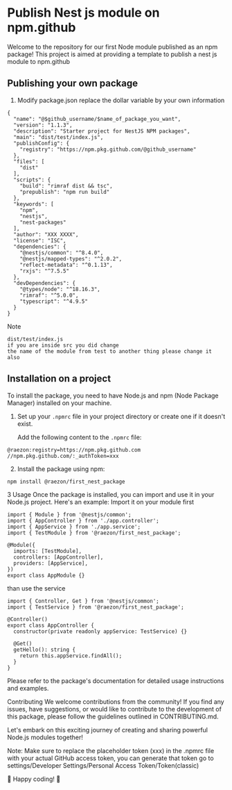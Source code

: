 # Publish Nest js module on npm.github

Welcome to the repository for our first Node module published as an npm package! This project is aimed at providing a template 
to publish a nest js module to npm.github
## Publishing your own package
1. Modify package.json
replace the dollar variable by your own information

```
{
  "name": "@$github_username/$name_of_package_you_want",
  "version": "1.1.3",
  "description": "Starter project for NestJS NPM packages",
  "main": "dist/test/index.js",
  "publishConfig": {
    "registry": "https://npm.pkg.github.com/@github_username"
  },
  "files": [
    "dist"
  ],
  "scripts": {
    "build": "rimraf dist && tsc",
    "prepublish": "npm run build"
  },
  "keywords": [
    "npm",
    "nestjs",
    "nest-packages"
  ],
  "author": "XXX XXXX",
  "license": "ISC",
  "dependencies": {
    "@nestjs/common": "^8.4.0",
    "@nestjs/mapped-types": "^2.0.2",
    "reflect-metadata": "^0.1.13",
    "rxjs": "^7.5.5"
  },
  "devDependencies": {
    "@types/node": "^18.16.3",
    "rimraf": "^5.0.0",
    "typescript": "^4.9.5"
  }
}

```
Note
```
dist/test/index.js
if you are inside src you did change
the name of the module from test to another thing please change it also
```
## Installation on a project

To install the package, you need to have Node.js and npm (Node Package Manager) installed on your machine.

1. Set up your `.npmrc` file in your project directory or create one if it doesn't exist.

   Add the following content to the `.npmrc` file:
```
@raezon:registry=https://npm.pkg.github.com
//npm.pkg.github.com/:_authToken=xxx
```
2. Install the package using npm:

``` shell
npm install @raezon/first_nest_package
```
3 Usage
Once the package is installed, you can import and use it in your Node.js project. Here's an example:
Import it on your module first 
```
import { Module } from '@nestjs/common';
import { AppController } from './app.controller';
import { AppService } from './app.service';
import { TestModule } from '@raezon/first_nest_package';

@Module({
  imports: [TestModule],
  controllers: [AppController],
  providers: [AppService],
})
export class AppModule {}
```
than use the service
```
import { Controller, Get } from '@nestjs/common';
import { TestService } from '@raezon/first_nest_package';

@Controller()
export class AppController {
  constructor(private readonly appService: TestService) {}

  @Get()
  getHello(): string {
    return this.appService.findAll();
  }
}

```
Please refer to the package's documentation for detailed usage instructions and examples.

Contributing
We welcome contributions from the community! If you find any issues, have suggestions, or would like to contribute to the development of this package, please follow the guidelines outlined in CONTRIBUTING.md.

Let's embark on this exciting journey of creating and sharing powerful Node.js modules together!

Note: Make sure to replace the placeholder token (xxx) in the .npmrc file with your actual GitHub access token,
you can generate that token go to settings/Developer Settings/Personal Access Token/Token(classic)

🚀 Happy coding! 🎉
